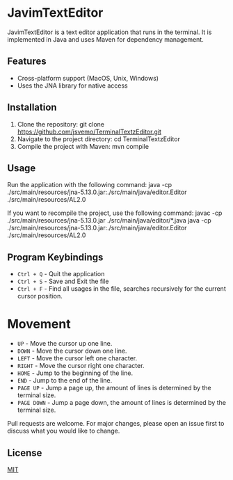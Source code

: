 # JavimTextEditor
JavimTextEditor is a text editor application that runs in the terminal. It is implemented in Java and uses Maven for dependency management.

## Features
- Cross-platform support (MacOS, Unix, Windows)
- Uses the JNA library for native access

## Installation
1. Clone the repository:
   git clone https://github.com/jsvemo/TerminalTextzEditor.git
2. Navigate to the project directory:
   cd TerminalTextzEditor
3. Compile the project with Maven:
   mvn compile

   
## Usage
Run the application with the following command:
java -cp ./src/main/resources/jna-5.13.0.jar:./src/main/java/editor.Editor ./src/main/resources/AL2.0

If you want to recompile the project, use the following command: 
javac -cp ./src/main/resources/jna-5.13.0.jar ./src/main/java/editor/*.java
java -cp ./src/main/resources/jna-5.13.0.jar:./src/main/java/editor.Editor ./src/main/resources/AL2.0

## Program Keybindings
- `Ctrl + Q` - Quit the application
- `Ctrl + S` - Save and Exit the file
- `Ctrl + F` - Find all usages in the file, searches recursively for the current cursor position.

# Movement
- `UP` - Move the cursor up one line.
- `DOWN` - Move the cursor down one line.
- `LEFT` - Move the cursor left one character.
- `RIGHT` - Move the cursor right one character.
- `HOME` - Jump to the beginning of the line.
- `END` - Jump to the end of the line.
- `PAGE UP` - Jump a page up, the amount of lines is determined by the terminal size.
- `PAGE DOWN` - Jump a page down, the amount of lines is determined by the terminal size.


Pull requests are welcome. For major changes, please open an issue first to discuss what you would like to change.
## License
[MIT](https://choosealicense.com/licenses/mit/)